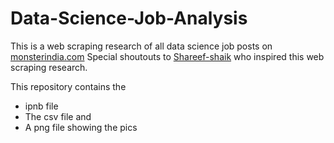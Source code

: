 # Data-Science-Job-Analysis
This is a web scraping research of all data science job posts on [monsterindia.com](https://www.monsterindia.com/)
Special shoutouts to [Shareef-shaik](https://github.com/Shareef-shaik) who inspired this web scraping research.

This repository contains the 
* ipnb file
* The csv file and
* A png file showing the pics
